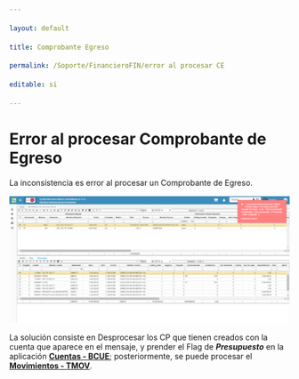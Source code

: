 ```yaml
---

layout: default

title: Comprobante Egreso

permalink: /Soporte/FinancieroFIN/error al procesar CE

editable: si

---
```


# Error al procesar Comprobante de Egreso  



La inconsistencia es error al procesar un Comprobante de Egreso.  



![](ce.png)  



La solución consiste en Desprocesar los CP que tienen creados con la cuenta que aparece en el mensaje, y prender el Flag de _**Presupuesto**_ en la aplicación [**Cuentas - BCUE**](http://docs.oasiscom.com/Operacion/common/bcuenta/bcue); posteriormente, se puede procesar el [**Movimientos - TMOV**](http://docs.oasiscom.com/Operacion/erp/tesoreria/tmovimient/tmov).   











